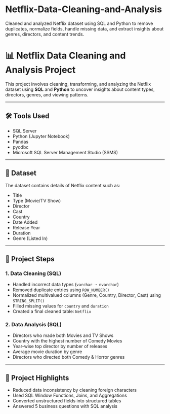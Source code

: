 # Netflix-Data-Cleaning-and-Analysis
Cleaned and analyzed Netflix dataset using SQL and Python to remove duplicates, normalize fields, handle missing data, and extract insights about genres, directors, and content trends.


# 📊 Netflix Data Cleaning and Analysis Project

This project involves cleaning, transforming, and analyzing the Netflix dataset using **SQL** and **Python** to uncover insights about content types, directors, genres, and viewing patterns.

---

## 🛠 Tools Used

- SQL Server  
- Python (Jupyter Notebook)
- Pandas
- pyodbc
- Microsoft SQL Server Management Studio (SSMS)

---

## 📁 Dataset

The dataset contains details of Netflix content such as:
- Title
- Type (Movie/TV Show)
- Director
- Cast
- Country
- Date Added
- Release Year
- Duration
- Genre (Listed In)

---

## 🔧 Project Steps

### 1. Data Cleaning (SQL)
- Handled incorrect data types (`varchar ➝ nvarchar`)
- Removed duplicate entries using `ROW_NUMBER()`
- Normalized multivalued columns (Genre, Country, Director, Cast) using `STRING_SPLIT()`
- Filled missing values for `country` and `duration`
- Created a final cleaned table: `Netflix`

### 2. Data Analysis (SQL)
- Directors who made both Movies and TV Shows
- Country with the highest number of Comedy Movies
- Year-wise top director by number of releases
- Average movie duration by genre
- Directors who directed both Comedy & Horror genres

---

## 📌 Project Highlights

- Reduced data inconsistency by cleaning foreign characters
- Used SQL Window Functions, Joins, and Aggregations
- Converted unstructured fields into structured tables
- Answered 5 business questions with SQL analysis


